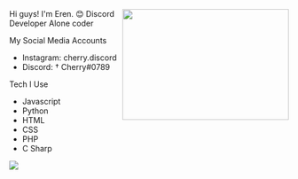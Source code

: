<img src="https://camo.githubusercontent.com/a0e3c39a1bfcbe9ff8db9c5cc08737ed7caea0552a28074816a57ccadc21fc94/68747470733a2f2f6d656469612e67697068792e636f6d2f6d656469612f6c344b684e4267473852614974466b44532f67697068792e676966" align="right" width="300" height="200" data-canonical-src="https://media.giphy.com/media/l4KhNBgG8RaItFkDS/giphy.gif" style="max-width: 100%;">
Hi guys! I'm Eren. 😊
</> Discord Developer
Alone coder

My Social Media Accounts
- Instagram: cherry.discord
- Discord: † Cherry#0789

Tech I Use
- Javascript
- Python
- HTML
- CSS
- PHP
- C Sharp

<a href="https://discord.com/users/852785674876092426" title="Discord Account"><img src="https://lanyard-profile-readme.vercel.app/api/852785674876092426"></a>
